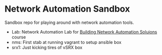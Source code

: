 # Network Automation Sandbox

Sandbox repo for playing around with network automation tools.

* Lab: Network Automation Lab for [Building Network Automation Soluions](http://www.ipspace.net/Building_Network_Automation_Solutions) course
* nms: First stab at running vagrant to setup ansible box
* srx1: Just kicking tires of vSRX box

